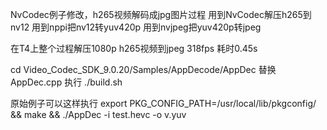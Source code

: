 NvCodec例子修改，h265视频解码成jpg图片过程
用到NvCodec解压h265到nv12
用到nppi把nv12转yuv420p
用到nvjpeg把yuv420p转jpeg

在T4上整个过程解压1080p h265视频到jpeg 318fps 耗时0.45s

cd Video\_Codec\_SDK\_9.0.20/Samples/AppDecode/AppDec
替换 AppDec.cpp
执行 ./build.sh



原始例子可以这样执行
export PKG\_CONFIG\_PATH=/usr/local/lib/pkgconfig/ && make && ./AppDec -i test.hevc -o v.yuv
